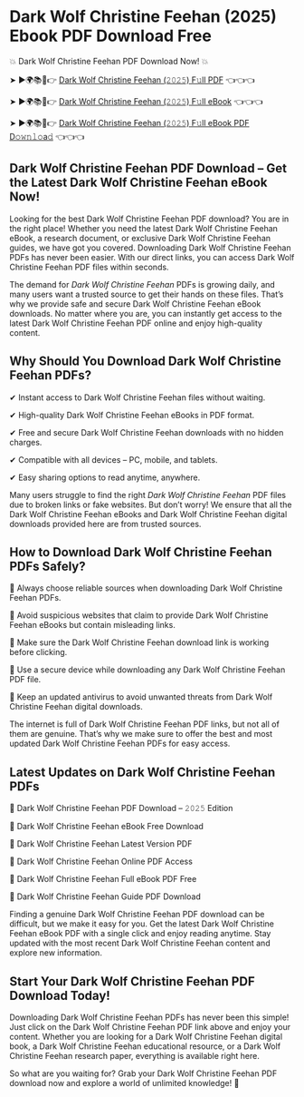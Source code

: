 # Dark Wolf Christine Feehan (2025) Ebook PDF Download Free

💥 Dark Wolf Christine Feehan PDF Download Now! 💥

➤ ►🌍📚📱👉 [Dark Wolf Christine Feehan (𝟸𝟶𝟸𝟻) F𝚞ll PDF](https://getpdf.xyz/dark-wolf-christine-feehan) 👈👈👈


➤ ►🌍📚📱👉 [Dark Wolf Christine Feehan (𝟸𝟶𝟸𝟻) F𝚞ll eBook](https://getpdf.xyz/dark-wolf-christine-feehan) 👈👈👈


➤ ►🌍📚📱👉 [Dark Wolf Christine Feehan (𝟸𝟶𝟸𝟻) F𝚞ll eBook PDF D𝚘𝚠𝚗𝚕𝚘a𝚍](https://getpdf.xyz/dark-wolf-christine-feehan) 👈👈👈


## Dark Wolf Christine Feehan PDF Download – Get the Latest Dark Wolf Christine Feehan eBook Now!

Looking for the best Dark Wolf Christine Feehan PDF download? You are in the right place! Whether you need the latest Dark Wolf Christine Feehan eBook, a research document, or exclusive Dark Wolf Christine Feehan guides, we have got you covered. Downloading Dark Wolf Christine Feehan PDFs has never been easier. With our direct links, you can access Dark Wolf Christine Feehan PDF files within seconds.

The demand for *Dark Wolf Christine Feehan* PDFs is growing daily, and many users want a trusted source to get their hands on these files. That’s why we provide safe and secure Dark Wolf Christine Feehan eBook downloads. No matter where you are, you can instantly get access to the latest Dark Wolf Christine Feehan PDF online and enjoy high-quality content.

## Why Should You Download Dark Wolf Christine Feehan PDFs?

✔ Instant access to Dark Wolf Christine Feehan files without waiting.

✔ High-quality Dark Wolf Christine Feehan eBooks in PDF format.

✔ Free and secure Dark Wolf Christine Feehan downloads with no hidden charges.

✔ Compatible with all devices – PC, mobile, and tablets.

✔ Easy sharing options to read anytime, anywhere.

Many users struggle to find the right *Dark Wolf Christine Feehan* PDF files due to broken links or fake websites. But don’t worry! We ensure that all the Dark Wolf Christine Feehan eBooks and Dark Wolf Christine Feehan digital downloads provided here are from trusted sources.

## How to Download Dark Wolf Christine Feehan PDFs Safely?

📌 Always choose reliable sources when downloading Dark Wolf Christine Feehan PDFs.

📌 Avoid suspicious websites that claim to provide Dark Wolf Christine Feehan eBooks but contain misleading links.

📌 Make sure the Dark Wolf Christine Feehan download link is working before clicking.

📌 Use a secure device while downloading any Dark Wolf Christine Feehan PDF file.

📌 Keep an updated antivirus to avoid unwanted threats from Dark Wolf Christine Feehan digital downloads.

The internet is full of Dark Wolf Christine Feehan PDF links, but not all of them are genuine. That’s why we make sure to offer the best and most updated Dark Wolf Christine Feehan PDFs for easy access.

## Latest Updates on Dark Wolf Christine Feehan PDFs

🔹 Dark Wolf Christine Feehan PDF Download – 𝟸𝟶𝟸𝟻 Edition

🔹 Dark Wolf Christine Feehan eBook Free Download

🔹 Dark Wolf Christine Feehan Latest Version PDF

🔹 Dark Wolf Christine Feehan Online PDF Access

🔹 Dark Wolf Christine Feehan Full eBook PDF Free

🔹 Dark Wolf Christine Feehan Guide PDF Download

Finding a genuine Dark Wolf Christine Feehan PDF download can be difficult, but we make it easy for you. Get the latest Dark Wolf Christine Feehan eBook PDF with a single click and enjoy reading anytime. Stay updated with the most recent Dark Wolf Christine Feehan content and explore new information.

## Start Your Dark Wolf Christine Feehan PDF Download Today!

Downloading Dark Wolf Christine Feehan PDFs has never been this simple! Just click on the Dark Wolf Christine Feehan PDF link above and enjoy your content. Whether you are looking for a Dark Wolf Christine Feehan digital book, a Dark Wolf Christine Feehan educational resource, or a Dark Wolf Christine Feehan research paper, everything is available right here.

So what are you waiting for? Grab your Dark Wolf Christine Feehan PDF download now and explore a world of unlimited knowledge! 🚀